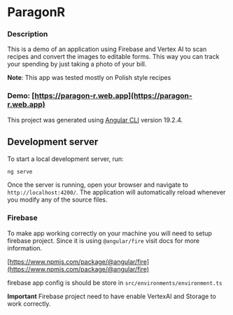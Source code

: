 # ParagonR

### Description

This is a demo of an application using Firebase and Vertex AI to scan recipes and convert the images to editable forms. This way you can track your spending by just taking a photo of your bill.

**Note**: This app was tested mostly on Polish style recipes

### Demo: [https://paragon-r.web.app](https://paragon-r.web.app)

This project was generated using [Angular CLI](https://github.com/angular/angular-cli) version 19.2.4.

## Development server

To start a local development server, run:

```bash
ng serve
```

Once the server is running, open your browser and navigate to `http://localhost:4200/`. The application will automatically reload whenever you modify any of the source files.

### Firebase

To make app working correctly on your machine you will need to setup firebase project. Since it is using `@angular/fire` visit docs for more information.

[https://www.npmjs.com/package/@angular/fire](https://www.npmjs.com/package/@angular/fire)

firebase app config is should be store in `src/environments/environment.ts`

**Important** Firebase project need to have enable VertexAI and Storage to work correctly.
